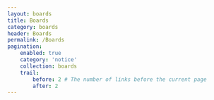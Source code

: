 ```yaml
---
layout: boards
title: Boards
category: boards
header: Boards
permalink: /Boards
pagination:
    enabled: true
    category: 'notice'
    collection: boards
    trail: 
        before: 2 # The number of links before the current page
        after: 2
---
```

